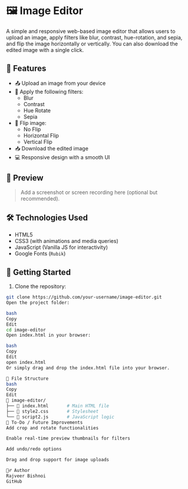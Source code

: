 # 🖼️ Image Editor

A simple and responsive web-based image editor that allows users to upload an image, apply filters like blur, contrast, hue-rotation, and sepia, and flip the image horizontally or vertically. You can also download the edited image with a single click.

## 🌟 Features

- 📤 Upload an image from your device  
- 🔧 Apply the following filters:
  - Blur
  - Contrast
  - Hue Rotate
  - Sepia
- 🔁 Flip image:
  - No Flip
  - Horizontal Flip
  - Vertical Flip
- 📥 Download the edited image
- 💻 Responsive design with a smooth UI

## 📸 Preview

> Add a screenshot or screen recording here (optional but recommended).

## 🛠️ Technologies Used

- HTML5
- CSS3 (with animations and media queries)
- JavaScript (Vanilla JS for interactivity)
- Google Fonts (`Rubik`)

## 🚀 Getting Started

1. Clone the repository:

```bash
git clone https://github.com/your-username/image-editor.git
Open the project folder:

bash
Copy
Edit
cd image-editor
Open index.html in your browser:

bash
Copy
Edit
open index.html
Or simply drag and drop the index.html file into your browser.

📂 File Structure
bash
Copy
Edit
📁 image-editor/
├── 📄 index.html       # Main HTML file
├── 📄 style2.css       # Stylesheet
└── 📄 script2.js       # JavaScript logic
📌 To-Do / Future Improvements
Add crop and rotate functionalities

Enable real-time preview thumbnails for filters

Add undo/redo options

Drag and drop support for image uploads

🙋‍♂️ Author
Rajveer Bishnoi
GitHub


